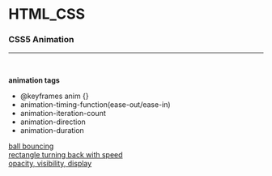 # HTML_CSS

### CSS5 Animation
<hr>
<br>

**animation tags**
- @keyframes anim {}
- animation-timing-function(ease-out/ease-in)
- animation-iteration-count
- animation-direction
- animation-duration

[ball bouncing](https://yebinleee.github.io/HTML_CSS/animation-bounce.html)
<br>
[rectangle turning back with speed](https://yebinleee.github.io/HTML_CSS/animation-direction.html)
<br>
[opacity, visibility, display](https://yebinleee.github.io/HTML_CSS/opacity속성.html)
<br>
